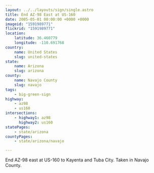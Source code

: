 ```yaml
---
layout: ../../layouts/sign/single.astro
title: End AZ-98 East at US-160
date: 2005-05-01 00:00:00 +0000 +0000
imageid: "1591989771"
flickrid: "1591989771"
location:
    latitude: 36.460779
    longitude: -110.691768
country:
    name: United States
    slug: united-states
state:
    name: Arizona
    slug: arizona
county:
    name: Navajo County
    slug: navajo
tags:
    - big-green-sign
highway:
    - az98
    - us160
intersections:
    - highway1: az98
      highway2: us160
statePages:
    - state/arizona
countyPages:
    - state/arizona/navajo

---
```

End AZ-98 east at US-160 to Kayenta and Tuba City.  Taken in Navajo County.